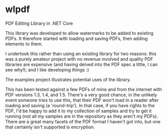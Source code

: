 # wlpdf
PDF Editing Library in .NET Core

This library was developed to allow watermarks to be added to existing PDFs.
It therefore started with loading and saving PDFs, then adding elements to them.

I undertook this rather than using an existing library for two reasons: 
this was a purely amateur project with no revenue involved and quality PDF libraries are expensive (and having delved into the PDF spec a little, I can see why!); 
and I like developing things :)

The examples project illustrates potential uses of the library.

This has been tested against a few PDFs of mine and from the internet with PDF versions 1.3, 1.4, and 1.5.
There's a very good chance, in the unlikely event someone tries to use this, that their PDF won't load in a reader after loading and saving (a 'round-trip').
In that case, if you have rights to the PDF, I'd be happy to add it to my collection of samples and try to get it running (not all my samples are in the repository as they aren't my PDFs).
There are a great many facets of the PDF format I haven't got into, but one that certainly isn't supported is encryption.